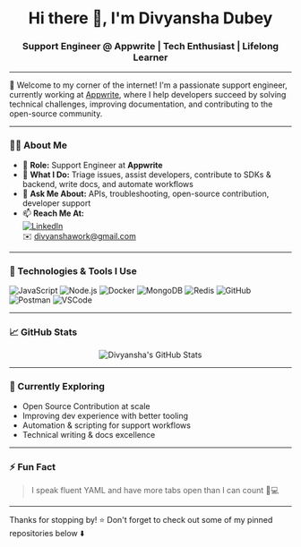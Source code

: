 <h1 align="center">Hi there 👋, I'm Divyansha Dubey</h1>
<h3 align="center">Support Engineer @ Appwrite | Tech Enthusiast | Lifelong Learner</h3>

---

🌟 Welcome to my corner of the internet! I'm a passionate support engineer, currently working at [Appwrite](https://appwrite.io), where I help developers succeed by solving technical challenges, improving documentation, and contributing to the open-source community.

---

### 👩‍💻 About Me

- 💼 **Role:** Support Engineer at **Appwrite**
- 🔧 **What I Do:** Triage issues, assist developers, contribute to SDKs & backend, write docs, and automate workflows
- 💬 **Ask Me About:** APIs, troubleshooting, open-source contribution, developer support
- 📫 **Reach Me At:**  
  [![LinkedIn](https://img.shields.io/badge/-Divyansha%20Dubey-blue?style=flat&logo=linkedin&logoColor=white)](https://linkedin.com/in/divyansha23)  
  ✉️ divyanshawork@gmail.com

---

### 🚀 Technologies & Tools I Use

![JavaScript](https://img.shields.io/badge/-JavaScript-F7DF1E?logo=javascript&logoColor=black)
![Node.js](https://img.shields.io/badge/-Node.js-339933?logo=node.js&logoColor=white)
![Docker](https://img.shields.io/badge/-Docker-2496ED?logo=docker&logoColor=white)
![MongoDB](https://img.shields.io/badge/-MongoDB-47A248?logo=mongodb&logoColor=white)
![Redis](https://img.shields.io/badge/-Redis-DC382D?logo=redis&logoColor=white)
![GitHub](https://img.shields.io/badge/-GitHub-181717?logo=github)
![Postman](https://img.shields.io/badge/-Postman-FF6C37?logo=postman&logoColor=white)
![VSCode](https://img.shields.io/badge/-VSCode-007ACC?logo=visual-studio-code&logoColor=white)

---

### 📈 GitHub Stats

<p align="center">
  <img src="https://github-readme-stats.vercel.app/api?username=Divyansha23&show_icons=true&theme=tokyonight" alt="Divyansha's GitHub Stats" />
</p>


---

### 🌱 Currently Exploring

- Open Source Contribution at scale
- Improving dev experience with better tooling
- Automation & scripting for support workflows
- Technical writing & docs excellence

---

### ⚡ Fun Fact

> I speak fluent YAML and have more tabs open than I can count 🧠💻

---

Thanks for stopping by! ⭐️ Don't forget to check out some of my pinned repositories below ⬇️  
